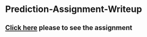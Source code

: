 # Prediction-Assignment-Writeup

## [Click here](https://rpubs.com/AMENDIVIL/661197) please to see the assignment
